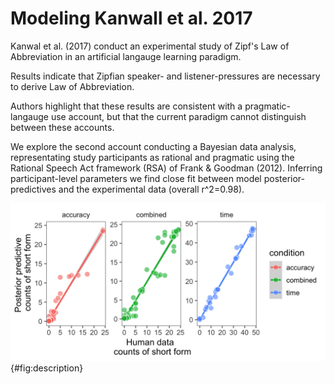 # Modeling Kanwall et al. 2017


Kanwal et al. (2017) conduct an experimental study of Zipf's Law of Abbreviation in an artificial langauge learning paradigm.

Results indicate that Zipfian speaker- and listener-pressures are necessary to derive Law of Abbreviation.

Authors highlight that these results are consistent with a pragmatic-langauge use account, but that the current
paradigm cannot distinguish between these accounts. 

We explore the second account conducting a Bayesian data analysis, representating study participants as rational and pragmatic using the
Rational Speech Act framework (RSA) of Frank & Goodman (2012). Inferring participant-level parameters we find close
fit between model posterior-predictives and the experimental data (overall r^2=0.98).

![Model vs Human](paper/figs/post-predictives-plot.png) {#fig:description}